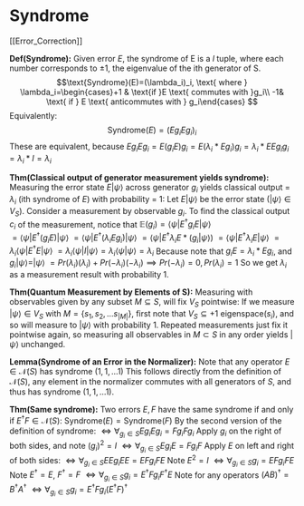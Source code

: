 # Syndrome
[[Error_Correction]]

**Def(Syndrome):** Given error $E$, the syndrome of E is a $l$ tuple, where each number corresponds to $\pm 1$, the eigenvalue of the ith generator of S. 
$$\text{Syndrome}(E)=(\lambda_i)_i, \text{ where } \lambda_i=\begin{cases}+1 & \text{if }E \text{ commutes with }g_i\\ -1& \text{ if } E \text{ anticommutes with } g_i\end{cases} $$
Equivalently:
$$\text{Syndrome}(E)=(Eg_iE g_i)_i$$
	These are equivalent, because $Eg_iEg_i=E(g_iE)g_i=E(\lambda_i*E g_i)g_i=\lambda_i*EEg_ig_i=\lambda_i*I =\lambda_i$
	
	 
**Thm(Classical output of  generator measurement yields syndrome):** Measuring the error state $E|\psi\rangle$ across generator $g_i$ yields classical output = $\lambda_i$ (ith syndrome of $E$) with probability = 1:
	Let $E|\psi\rangle$ be the error state ($|\psi\rangle \in V_S$). Consider a measurement by observable $g_i$. To find the classical output $c_i$ of the measurement, notice that 
	$\mathbb{E}(g_i) = \langle \psi | E^\dagger g_i E|\psi\rangle$	
		     $=\langle \psi | E^\dagger(g_iE)|\psi\rangle$
		     $=\langle \psi | E^\dagger (\lambda_i Eg_i)|\psi\rangle$
		     $=\langle \psi | E^\dagger \lambda_i E*(g_i|\psi\rangle)$
		     $=\langle \psi | E^\dagger \lambda_i E|\psi\rangle$
		     $=\lambda_i\langle \psi | E^\dagger  E|\psi\rangle$
		     $=\lambda_i\langle \psi | I|\psi\rangle=\lambda_i\langle \psi | \psi\rangle=\lambda_i$
			Because note that $g_iE=\lambda_i*Eg_i$, and $g_i|\psi\rangle = |\psi\rangle$
		     $=Pr(\lambda_i)(\lambda_i) +Pr(-\lambda_i)(-\lambda_i)\implies Pr(-\lambda_i) = 0,Pr(\lambda_i)=1$
	 So we get $\lambda_i$ as a measurement result with probability 1.


**Thm(Quantum Measurement by Elements of S):** Measuring with observables given by any subset $M\subseteq S$, will fix $V_S$ pointwise:
	If we measure $|\psi\rangle \in V_S$ with $M=\{s_1,s_2,...s_{|M|}\}$, first note that $V_S \subseteq \text{+1 eigenspace}(s_i)$, and so will measure to $|\psi\rangle$ with probability 1. Repeated measurements just fix it pointwise again, so measuring all observables in $M\subset S$ in any order yields $|\psi\rangle$ unchanged. 


**Lemma(Syndrome of an Error in the Normalizer):** Note that any operator $E\in \mathcal{N}(S)$ has syndrome $(1,1,...1)$
	This follows directly from the definition of $\mathcal{N}(S)$, any element in the normalizer commutes with all generators of $S$, and thus has syndrome $(1,1,...1)$.


**Thm(Same syndrome):** Two errors $E,F$ have the same syndrome if and only if $E^\dagger F \in \mathcal{N}(S)$:
	$\text{Syndrome}(E)=\text{Syndrome}(F)$
	By the second version of the definition of syndrome:
	$\iff \forall_{g_i \in S} Eg_iE g_i = Fg_iF g_i$
	Apply $g_i$ on the right of both sides, and note $(g_i)^2=I$
	$\iff \forall_{g_i \in S} Eg_iE= Fg_iF$
	Apply $E$ on left and right of both sides:
	$\iff \forall_{g_i \in S} EEg_iE E = EFg_iF E$
	Note  $E^2 = I$
	$\iff \forall_{g_i \in S} g_i= EFg_iFE$
	Note $E^\dagger = E$, $F^\dagger = F$
    $\iff \forall_{g_i \in S} g_i= E^{\dagger}Fg_iF^{\dagger}E$
    Note for any operators $(AB)^\dagger = B^\dagger A^\dagger$
    $\iff \forall_{g_i \in S} g_i= E^{\dagger}Fg_i(E^{\dagger}F)^\dagger$
    

